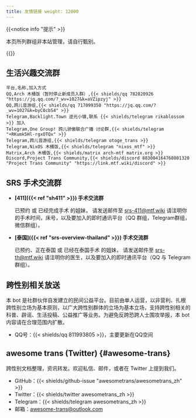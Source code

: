 ```yaml
---
title: 友情链接 weight: 12000
---
```


{{<notice info "提示" >}}

本页所列群组非本站管理，请自行甄别。

{{</notice>}}

## 生活兴趣交流群

```csv
平台,名称,加入方式
QQ,Arch 木桶饭（暂时停止新成员入群）,{{< shields/qq 782820926 "https://jq.qq.com/?_wv=1027&k=aVZipzyj" >}}
QQ,跨儿音游组,{{< shields/qq 717099350 "https://jq.qq.com/?_wv=1027&k=byC0cbS4" >}}
Telegram,Backlight.Town 逆光小镇,联系 {{< shields/telegram rikablossom >}} 加入
Telegram,One Group! 跨儿骄傲联合广播 讨论群,{{< shields/telegram "+RKumk5Hl-rgxOTQx" >}}
Telegram,跨儿音游组,{{< shields/telegram otoge_trans >}}
Telegram,NixOS 木桶饭,{{< shields/telegram "nixos_mtf" >}}
Matrix,Arch 木桶饭,{{< shields/matrix arch-mtf matrix.org >}}
Discord,Project Trans Community,{{< shields/discord 883004164760801320 "Project Trans Community" "https://link.mtf.wiki/discord" >}}
```

## SRS 手术交流群

- **[411]({{< ref "sh411" >}}) 手术交流群**

  已预约 或 已经完成手术 的姐妹， 请发送邮件至 <srs-411@mtf.wiki> 请注明你的手术时间，床号，以及要加入的即时通讯平台（QQ
  群组，Telegram群组，微信群组）。

- **[泰国]({{< ref "srs-overview-thailand" >}}) 手术交流群**

  已预约、正在泰国 或 已经在泰国手术 的姐妹， 请发送邮件至 <srs-th@mtf.wiki> 请注明你的医生，以及要加入的即时通讯平台（QQ 与
  Telegram 群组）。

## 跨性别相关放送

本 bot
是社群伙伴自发建立的民间公益平台。目前由单人运营，以非营利、扎根跨性别立场为基本原则，以广大跨性别群体的立场为基本立场，支持跨性别相关的科普、辟谣、生活投稿、公益推广等业务。为避免反跨恐跨人士围攻举报，本
bot 内容请在合理范围内扩散。

- QQ号：{{< shields/qq 811993805 >}}，主要更新在QQ空间

## awesome trans <i class="trans-flag"></i> (Twitter) {#awesome-trans}

跨性别文档整理，资讯转发。欢迎私信、邮件，或者在 Twitter 上提到我们。

- GitHub：{{< shields/github-issue "awesometrans/awesometrans_zh" >}}
- Twitter：{{< shields/twitter awesometrans_zh >}}
- Telegram：{{< shields/telegram awesometrans_zh >}}
- 邮箱：<awesome-trans@outlook.com>

